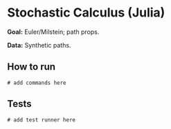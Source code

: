 # Stochastic Calculus (Julia)

**Goal:** Euler/Milstein; path props.

**Data:** Synthetic paths.

## How to run

```
# add commands here
```

## Tests

```
# add test runner here
```
